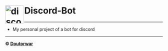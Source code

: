 # Discord-Bot <img align="left" width="58px" alt="discord" src="https://www.freepnglogos.com/uploads/discord-logo-png/concours-discord-cartes-voeux-fortnite-france-6.png" />

---

- My personal project of a bot for discord

---

**© [Doutorwar](https://github.com/Doutorwar)**
